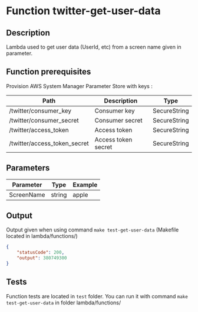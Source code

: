 # Function twitter-get-user-data

## Description

Lambda used to get user data (UserId, etc) from a screen name given in parameter.

## Function prerequisites

Provision AWS System Manager Parameter Store with keys :

| Path                         | Description         | Type         |
|------------------------------|---------------------|--------------|
| /twitter/consumer_key        | Consumer key        | SecureString |
| /twitter/consumer_secret     | Consumer secret     | SecureString |
| /twitter/access_token        | Access token        | SecureString |
| /twitter/access_token_secret | Access token secret | SecureString |

## Parameters

| Parameter  | Type   | Example |
|------------|--------|---------|
| ScreenName | string | apple   |

## Output

Output given when using command `make test-get-user-data` (Makefile located in lambda/functions/)

```json
{
    "statusCode": 200,
    "output": 380749300
}
```

## Tests

Function tests are located in `test` folder.
You can run it with command `make test-get-user-data` in folder lambda/functions/
